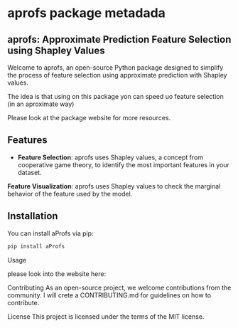 # aprofs package metadada

## aprofs: Approximate Prediction Feature Selection using Shapley Values

Welcome to aprofs, an open-source Python package designed to simplify the process of feature selection using approximate prediction with Shapley values.

The idea is that using on this package yon can speed uo feature selection (in an aproximate way)

Please look at the package website for more resources.

## Features

- **Feature Selection**: aprofs uses Shapley values, a concept from cooperative game theory, to identify the most important features in your dataset.

 **Feature Visualization**: aprofs uses Shapley values to check the marginal behavior of the feature used by the model. 



## Installation

You can install aProfs via pip:

```bash
pip install aProfs
```

Usage

please look into the website here: 

Contributing
As an open-source project, we welcome contributions from the community. I will crete a CONTRIBUTING.md for guidelines on how to contribute.

License
This project is licensed under the terms of the MIT license.
